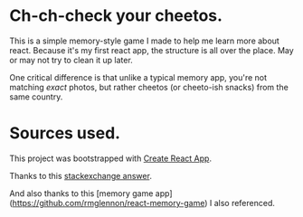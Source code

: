 # Ch-ch-check your cheetos.

This is a simple memory-style game I made to help me learn more about react. Because it's my first react app, the structure is all over the place. May or may not try to clean it up later. 

One critical difference is that unlike a typical memory app, you're not matching _exact_ photos, but rather cheetos (or cheeto-ish snacks) from the same country. 


# Sources used. 
This project was bootstrapped with [Create React App](https://github.com/facebookincubator/create-react-app).

Thanks to this [stackexchange answer](https://codereview.stackexchange.com/questions/184488/memory-game-in-react).

And also thanks to this [memory game app]
(https://github.com/rmglennon/react-memory-game) I also referenced.